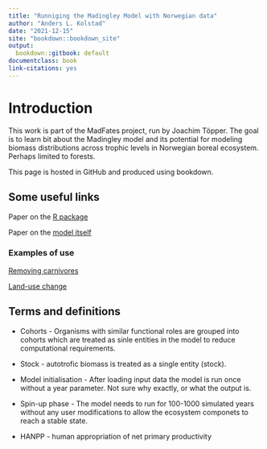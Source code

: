 ```yaml
--- 
title: "Runniging the Madingley Model with Norwegian data"
author: "Anders L. Kolstad"
date: "2021-12-15"
site: "bookdown::bookdown_site"
output:
  bookdown::gitbook: default
documentclass: book
link-citations: yes
---
```


# Introduction

This work is part of the MadFates project, run by Joachim Töpper. The goal is to learn bit about the Madingley model and its potential for modeling biomass distributions across trophic levels in Norwegian boreal ecosystem. Perhaps limited to forests.

This page is hosted in GitHub and produced using bookdown.

## Some useful links

Paper on the [R package](https://onlinelibrary.wiley.com/doi/full/10.1111/geb.13354)

Paper on the [model itself](https://journals.plos.org/plosbiology/article?id=10.1371/journal.pbio.1001841)

### Examples of use

[Removing carnivores](https://onlinelibrary.wiley.com/doi/10.1111/ecog.05191)

[Land-use change](https://www.nature.com/articles/s41598-020-70960-9)


## Terms and definitions

- Cohorts - Organisms with similar functional roles are grouped into cohorts which are treated as sinle entities in the model to reduce computational requirements.

- Stock - autotrofic biomass is treated as a single entity (stock).

- Model initialisation - After loading input data the model is run once without a year parameter. Not sure why exactly, or what the output is. 

- Spin-up phase - The model needs to run for 100-1000 simulated years without any user modifications to allow the ecosystem componets to reach a stable state. 

- HANPP - human appropriation of net primary productivity




